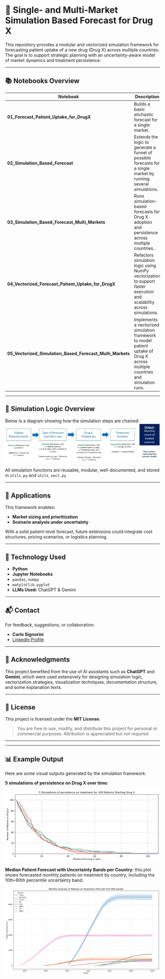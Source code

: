 # 🧪 Single- and Multi-Market Simulation Based Forecast for Drug X

This repository provides a modular and vectorized simulation framework for forecasting patient uptake of a new drug (Drug X) across multiple countries. The goal is to support strategic planning with an uncertainty-aware model of market dynamics and treatment persistence.

---

## 📚 Notebooks Overview

| Notebook | Description |
|----------|-------------|
| **01_Forecast_Patient_Uptake_for_DrugX** | Builds a basic stichastic forecast for a single market. |
| **02_Simulation_Based_Forecast** | Extends the logic to generate a funnel of possible forecasts for a single market by running several simulations. |
| **03_Simulation_Based_Forecast_Multi_Markets** | Runs simulation-based forecasts for Drug X adoption and persistence across multiple countries.. |
| **04_Vectorized_Forecast_Patient_Uptake_for_DrugX** | Refactors simulation logic using NumPy vectorization to support faster execution and scalability across simulations. |
| **05_Vectorized_Simulation_Based_Forecast_Multi_Markets** | Implements a vectorized simulation framework to model patient uptake of Drug X across multiple countries and simulation runs. |

---

## 🧬 Simulation Logic Overview
Below is a diagram showing how the simulation steps are chained:
![Simulation Diagram](images/DGP_Diagram.jpg)

All simulation functions are reusable, modular, well-documented, and stored in `utils.py` and `utils_vect.py`

---

## 🎯 Applications

This framework enables:
- **Market sizing and prioritization**
- **Scenario analysis under uncertainty**

With a solid patient-level forecast, future extensions could integrate cost structures, pricing scenarios, or logistics planning.

---

## 🤖 Technology Used
- **Python**
- **Jupyter Notebooks**
- `pandas`, `numpy`
- `matplotlib.pyplot`
- **LLMs Used:** ChatGPT & Gemini
----
## 📬 Contact

For feedback, suggestions, or collaboration:

- **Carlo Signorini**
- [LinkedIn Profile](https://www.linkedin.com/in/carlosignorini/)

---

## 🙏 Acknowledgments

This project benefited from the use of AI assistants such as **ChatGPT** and **Gemini**, which were used extensively for designing simulation logic, vectorization strategies, visualization techniques, documentation structure, and some explanation texts.

---

## 📄 License

This project is licensed under the **MIT License**.

> You are free to use, modify, and distribute this project for personal or commercial purposes. Attribution is appreciated but not required.

---

--- 
## 📊 Example Output
Here are some visual outputs generated by the simulation framework.

**5 simulations of persistence on Drug X over time:**

![Persistence on Drug X](images/persistence.png)

**Median Patient Forecast with Uncertainty Bands per Country:**
this plot shows forecasted monthly patients on treatment by country, including the 10th–90th percentile uncertainty band.

![Persistence on Drug X](images/multimarket_forecast.png)


